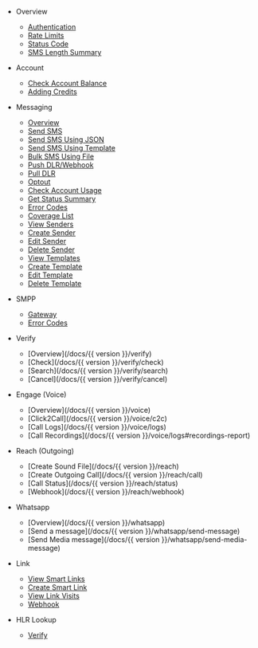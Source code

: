 - Overview

  - [Authentication](/docs/{{version}})
  - [Rate Limits](/docs/{{version}}#rate-limits)
  - [Status Code](/docs/{{version}}#http-status-codes)
  - [SMS Length Summary](/docs/{{version}}/sms-length-summary)

- Account

  - [Check Account Balance](/docs/{{version}}/balance)
  - [Adding Credits](/docs/{{version}}/add-credits)

- Messaging

  - [Overview](/docs/{{version}}/sms-overview)
  - [Send SMS](/docs/{{version}}/send-sms)
  - [Send SMS Using JSON](/docs/{{version}}/send-sms-json)
  - [Send SMS Using Template](/docs/{{version}}/send-template-sms)
  - [Bulk SMS Using File](/docs/{{version}}/send-sms-bulk)
  - [Push DLR/Webhook](/docs/{{version}}/sms-push-dlr)
  - [Pull DLR](/docs/{{version}}/sms-pull-dlr)
  - [Optout](/docs/{{version}}/optout)
  - [Check Account Usage](/docs/{{version}}/get-usage-report)
  - [Get Status Summary](/docs/{{version}}/get-status-report)
  - [Error Codes](/docs/{{version}}/smpp-gateway#delivery-reports)
  - [Coverage List](/docs/{{version}}/locations/coveragelist)
  - [View Senders](/docs/{{version}}/senders)
  - [Create Sender](/docs/{{version}}/senders/create)
  - [Edit Sender](/docs/{{version}}/senders/edit)
  - [Delete Sender](/docs/{{version}}/senders/delete)
  - [View Templates](/docs/{{version}}/templates)
  - [Create Template](/docs/{{version}}/templates/create)
  - [Edit Template](/docs/{{version}}/templates/edit)
  - [Delete Template](/docs/{{version}}/templates/delete)

- SMPP
  - [Gateway](/docs/{{version}}/smpp-gateway)
  - [Error Codes](/docs/{{version}}/smpp-gateway#delivery-reports)
- Verify

  - [Overview](/docs/{{ version }}/verify)
  - [Check](/docs/{{ version }}/verify/check)
  - [Search](/docs/{{ version }}/verify/search)
  - [Cancel](/docs/{{ version }}/verify/cancel)

- Engage (Voice)

  - [Overview](/docs/{{ version }}/voice)
  - [Click2Call](/docs/{{ version }}/voice/c2c)
  - [Call Logs](/docs/{{ version }}/voice/logs)
  - [Call Recordings](/docs/{{ version }}/voice/logs#recordings-report)

- Reach (Outgoing)

  - [Create Sound File](/docs/{{ version }}/reach)
  - [Create Outgoing Call](/docs/{{ version }}/reach/call)
  - [Call Status](/docs/{{ version }}/reach/status)
  - [Webhook](/docs/{{ version }}/reach/webhook)

- Whatsapp

  - [Overview](/docs/{{ version }}/whatsapp)
  - [Send a message](/docs/{{ version }}/whatsapp/send-message)
  - [Send Media message](/docs/{{ version }}/whatsapp/send-media-message)

- Link

  - [View Smart Links](/docs/{{version}}/link)
  - [Create Smart Link](/docs/{{version}}/link/create)
  - [View Link Visits](/docs/{{version}}/link/visits)
  - [Webhook](/docs/{{version}}/link/webhook)

- HLR Lookup

  - [Verify](/docs/{{version}}/lookup/verify)
